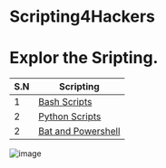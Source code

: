 # Scripting4Hackers



# Explor the Sripting.

| **S.N** | **Scripting**                                        |
|---------|------------------------------------------------------|
| 1       | [Bash Scripts](https://github.com/m14r41/Scripting4Hackers/tree/main/BASH)  |
| 2       | [Python Scripts](https://github.com/m14r41/Scripting4Hackers/tree/main/PYTHON)|
| 2       | [Bat and Powershell](https://github.com/m14r41/Scripting4Hackers/tree/main/BAT%20%26%20POWERSHELL)|




![image](https://github.com/user-attachments/assets/a4a811ce-0a44-45b0-b2f1-e481cc690536)




